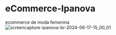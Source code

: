 # eCommerce-Ipanova
ecommerce de moda femenina
![screencapture-ipanova-br-2024-06-17-15_00_01](https://github.com/Cyan-Tech-Solutions/eCommerce-Ipanova/assets/67078790/d63dbdb3-5b3d-4195-819e-78dce01ce870)

